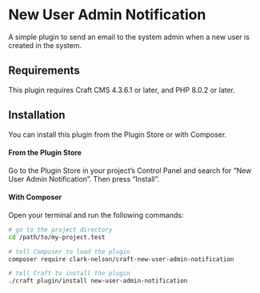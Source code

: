 # New User Admin Notification

A simple plugin to send an email to the system admin when a new user is created in the system.

## Requirements

This plugin requires Craft CMS 4.3.6.1 or later, and PHP 8.0.2 or later.

## Installation

You can install this plugin from the Plugin Store or with Composer.

#### From the Plugin Store

Go to the Plugin Store in your project’s Control Panel and search for “New User Admin Notification”. Then press “Install”.

#### With Composer

Open your terminal and run the following commands:

```bash
# go to the project directory
cd /path/to/my-project.test

# tell Composer to load the plugin
composer require clark-nelson/craft-new-user-admin-notification

# tell Craft to install the plugin
./craft plugin/install new-user-admin-notification
```
